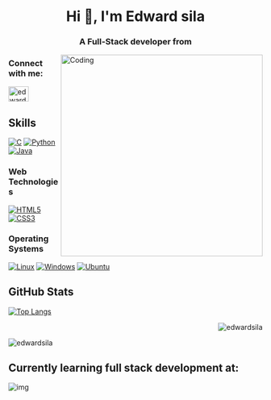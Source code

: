 <h1 align="center">Hi 👋, I'm Edward sila</h1>
<h3 align="center">A Full-Stack developer from </h3>
<img align="right" alt="Coding" width="400" src="https://miro.medium.com/max/680/0*7Q3yvSIv_t0ioJ-Z.gif"/>

<h3 align="left">Connect with me:</h3>
<p align="left">

<a href="https://www.linkedin.com/in/edward-sila-a8a262242/" target="blank"><img align="center" src="https://cdn.jsdelivr.net/npm/simple-icons@3.0.1/icons/linkedin.svg" alt="edwardsila" height="30" width="40" /></a>

## Skills

[![C](https://img.shields.io/badge/-C-00599C?style=flat-square&logo=c&logoColor=white)](https://en.wikipedia.org/wiki/C_(programming_language))
[![Python](https://img.shields.io/badge/-Python-3776AB?style=flat-square&logo=python&logoColor=white)](https://www.python.org/)
[![Java](https://img.shields.io/badge/-Java-007396?style=flat-square&logo=java&logoColor=white)](https://www.java.com/)

### Web Technologies
[![HTML5](https://img.shields.io/badge/-HTML5-E34F26?style=flat-square&logo=html5&logoColor=white)](https://developer.mozilla.org/en-US/docs/Web/Guide/HTML/HTML5)
[![CSS3](https://img.shields.io/badge/-CSS3-1572B6?style=flat-square&logo=css3&logoColor=white)](https://developer.mozilla.org/en-US/docs/Web/CSS)

### Operating Systems
[![Linux](https://img.shields.io/badge/-Linux-FCC624?style=flat-square&logo=linux&logoColor=black)](https://www.linux.org/)
[![Windows](https://img.shields.io/badge/-Windows-0078D6?style=flat-square&logo=windows&logoColor=white)](https://www.microsoft.com/en-us/windows)
[![Ubuntu](https://img.shields.io/badge/-Ubuntu-E95420?style=flat-square&logo=ubuntu&logoColor=white)](https://ubuntu.com/)



## GitHub Stats

[![Top Langs](https://github-readme-stats.vercel.app/api/top-langs/?username=edwardsila&layout=compact)](https://github.com/edwardsila) <p>&nbsp;<img align="right" src="https://github-readme-stats.vercel.app/api?username=edwardsila&show_icons=true&locale=en" alt="edwardsila" /></p>

<p><img align="center" src="https://github-readme-streak-stats.herokuapp.com/?user=edwardsila&" alt="edwardsila" /></p>

## Currently learning full stack development at:
![img](https://assets.imaginablefutures.com/media/images/ALX_Logo.max-200x150.png)


